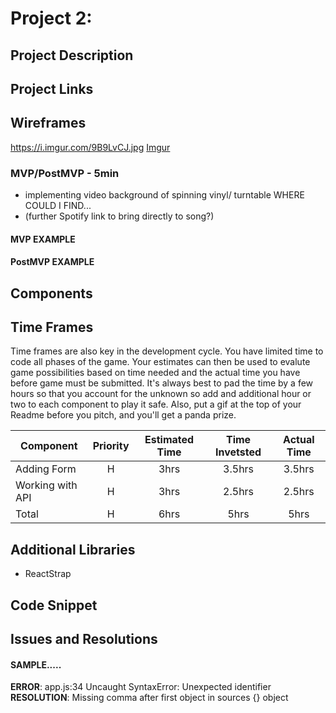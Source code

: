 # Project 2: 


## Project Description

<!-- Use this section to describe your final project and perhaps any links to relevant sites that help convey the concept and\or functionality. -->

## Project Links

<!-- - [github repo]()
- [deployment]() -->

## Wireframes

<!-- Upload images of wireframe to cloudinary and add the link here with a description of the specific wireframe.

- [wireframes]()
- [react architecture]()


Define the the React components and the architectural design of your app. -->

https://i.imgur.com/9B9LvCJ.jpg
[Imgur](https://i.imgur.com/9B9LvCJ.jpg)


### MVP/PostMVP - 5min

<!-- The functionality will then be divided into two separate lists: MPV and PostMVP.  Carefully decided what is placed into your MVP as the client will expect this functionality to be implemented upon project completion.   -->

- implementing video background of spinning vinyl/ turntable 
WHERE COULD I FIND... 
- (further Spotify link to bring directly to song?) 

#### MVP EXAMPLE
<!-- - Find and use external api 
- Render data on page 
- Allow user to interact with the page -->

#### PostMVP EXAMPLE
<!-- 
- Add localStorage or firebase for storage -->

## Components
<!-- ##### Writing out your components and its descriptions isn't a required part of the proposal but can be helpful.

Based on the initial logic defined in the previous sections try and breakdown the logic further into stateless/stateful components. 

| Component | Description | 
| --- | :---: |  
| App | This will make the initial data pull and include React Router| 
| Header | This will render the header include the nav | 
| Footer | This will render the header include the nav |  -->

## Time Frames

Time frames are also key in the development cycle.  You have limited time to code all phases of the game.  Your estimates can then be used to evalute game possibilities based on time needed and the actual time you have before game must be submitted. It's always best to pad the time by a few hours so that you account for the unknown so add and additional hour or two to each component to play it safe. Also, put a gif at the top of your Readme before you pitch, and you'll get a panda prize.

| Component | Priority | Estimated Time | Time Invetsted | Actual Time |
| --- | :---: |  :---: | :---: | :---: |
| Adding Form | H | 3hrs| 3.5hrs | 3.5hrs |
| Working with API | H | 3hrs| 2.5hrs | 2.5hrs |
| Total | H | 6hrs| 5hrs | 5hrs |

## Additional Libraries
 <!-- Use this section to list all supporting libraries and thier role in the project such as Axios, ReactStrap, D3, etc.  -->
 - ReactStrap

## Code Snippet

<!-- Use this section to include a brief code snippet of functionality that you are proud of an a brief description.  Code snippet should not be greater than 10 lines of code. 

```
function reverse(string) {
	// here is the code to reverse a string of text
}
``` -->

## Issues and Resolutions
 <!-- Use this section to list of all major issues encountered and their resolution. -->

#### SAMPLE.....
**ERROR**: app.js:34 Uncaught SyntaxError: Unexpected identifier                                
**RESOLUTION**: Missing comma after first object in sources {} object